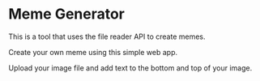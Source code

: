 # Meme Generator 

This is a tool that uses the file reader API to create memes.

Create your own meme using this simple web app.

Upload your image file and add text to the bottom and top of your image.
